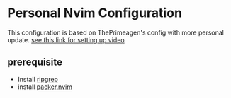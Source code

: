 # Personal Nvim Configuration
This configuration is based on ThePrimeagen's config with more personal update. [see this link for setting up video](https://www.youtube.com/watch?v=w7i4amO_zaE)

## prerequisite
- Install [ripgrep](https://github.com/BurntSushi/ripgrep)
- install [packer.nvim](https://github.com/wbthomason/packer.nvim)
